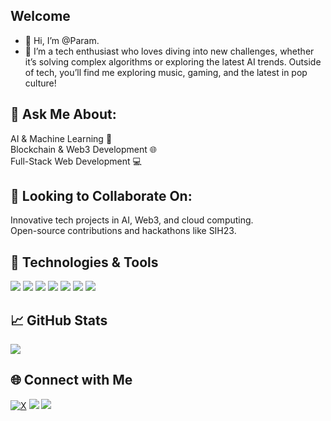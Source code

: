 ## **Welcome** 
- 👋 Hi, I’m @Param. 
- 👀 
  I’m a tech enthusiast who loves diving into new challenges, whether it’s solving complex algorithms or exploring the latest AI trends. Outside of tech, you’ll find me exploring music, gaming, and the latest in pop culture!

## **💬 Ask Me About:**<br>
AI & Machine Learning 🧠<br>
Blockchain & Web3 Development 🌐<br>
Full-Stack Web Development 💻

## **👯 Looking to Collaborate On:**<br>
Innovative tech projects in AI, Web3, and cloud computing.<br>
Open-source contributions and hackathons like SIH23.

## 🚀 Technologies & Tools
![](https://img.shields.io/badge/-3776AB?style=flat&logo=python&logoColor=white)
[![](https://img.shields.io/badge/-00599C?style=flat&logo=c%2B%2B&logoColor=white)](https://isocpp.org/)
[![](https://img.shields.io/badge/-FF6F00?style=flat&logo=tensorflow&logoColor=white)](https://www.tensorflow.org/)
[![](https://img.shields.io/badge/-A8B9CC?style=flat&logo=c&logoColor=white)](https://en.cppreference.com/w/c)
[![](https://img.shields.io/badge/-%23E34F26?style=flat&logo=html5&logoColor=white)](https://developer.mozilla.org/en-US/docs/Web/HTML)
[![](https://img.shields.io/badge/-%231572B6?style=flat&logo=css3&logoColor=white)](https://developer.mozilla.org/en-US/docs/Web/CSS)
[![](https://img.shields.io/badge/-4285F4?style=flat&logo=googlecloud&logoColor=white)](https://cloud.google.com/)



## 📈 GitHub Stats
![](https://github-readme-stats.vercel.app/api?username=param20h&show_icons=true&theme=radical)

## 🌐 Connect with Me
[![X](https://img.shields.io/badge/X-1DA1F2?style=flat&logo=twitter&logoColor=white)](https://x.com/param20h)
[![](https://img.shields.io/badge/-E4405F?style=flat&logo=instagram&logoColor=white)](https://www.instagram.com/param.060)
[![](https://img.shields.io/badge/-0077B5?style=flat&logo=linkedin&logoColor=white)](https://www.linkedin.com/in/param20h)

